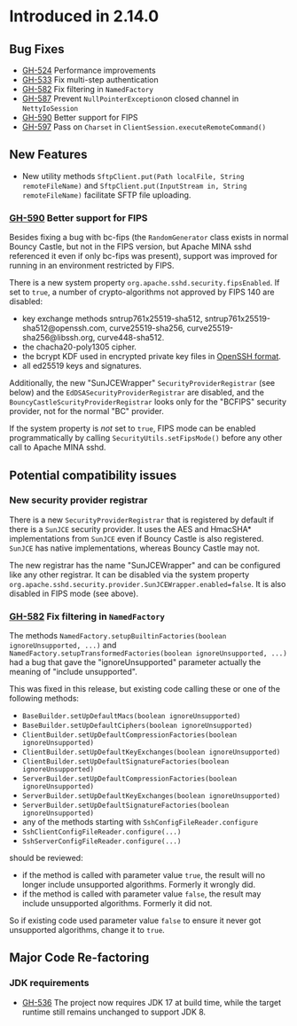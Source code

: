 # Introduced in 2.14.0

## Bug Fixes

* [GH-524](https://github.com/apache/mina-sshd/issues/524) Performance improvements
* [GH-533](https://github.com/apache/mina-sshd/issues/533) Fix multi-step authentication
* [GH-582](https://github.com/apache/mina-sshd/issues/582) Fix filtering in `NamedFactory`
* [GH-587](https://github.com/apache/mina-sshd/issues/587) Prevent `NullPointerException`on closed channel in `NettyIoSession`
* [GH-590](https://github.com/apache/mina-sshd/issues/590) Better support for FIPS
* [GH-597](https://github.com/apache/mina-sshd/issues/597) Pass on `Charset` in `ClientSession.executeRemoteCommand()`

## New Features

* New utility methods `SftpClient.put(Path localFile, String remoteFileName)` and
  `SftpClient.put(InputStream in, String remoteFileName)` facilitate SFTP file uploading.

### [GH-590](https://github.com/apache/mina-sshd/issues/590) Better support for FIPS

Besides fixing a bug with bc-fips (the `RandomGenerator` class exists in normal Bouncy Castle,
but not in the FIPS version, but Apache MINA sshd referenced it even if only bc-fips was present),
support was improved for running in an environment restricted by FIPS.

There is a new system property `org.apache.sshd.security.fipsEnabled`. If set to `true`, a number
of crypto-algorithms not approved by FIPS 140 are disabled:

* key exchange methods sntrup761x25519-sha512, sntrup761x25519-sha512<!-- -->@openssh.com, curve25519-sha256, curve25519-sha256<!-- -->@libssh.org, curve448-sha512.
* the chacha20-poly1305 cipher.
* the bcrypt KDF used in encrypted private key files in [OpenSSH format](https://github.com/openssh/openssh-portable/blob/master/PROTOCOL.key).
* all ed25519 keys and signatures.

Additionally, the new "SunJCEWrapper" `SecurityProviderRegistrar` (see below) and the
`EdDSASecurityProviderRegistrar` are disabled, and the `BouncyCastleScurityProviderRegistrar`
looks only for the "BCFIPS" security provider, not for the normal "BC" provider.

If the system property is _not_ set to `true`, FIPS mode can be enabled programmatically
by calling `SecurityUtils.setFipsMode()` before any other call to Apache MINA sshd.

## Potential compatibility issues

### New security provider registrar
There is a new `SecurityProviderRegistrar` that is registered by default
if there is a `SunJCE` security provider. It uses the AES and
HmacSHA* implementations from `SunJCE` even if Bouncy Castle is also
registered. `SunJCE` has native implementations, whereas Bouncy Castle
may not.

The new registrar has the name "SunJCEWrapper" and can be configured
like any other registrar. It can be disabled via the system property
`org.apache.sshd.security.provider.SunJCEWrapper.enabled=false`. It is also
disabled in FIPS mode (see above).

### [GH-582](https://github.com/apache/mina-sshd/issues/582) Fix filtering in `NamedFactory`

The methods `NamedFactory.setupBuiltinFactories(boolean ignoreUnsupported, ...)` and
`NamedFactory.setupTransformedFactories(boolean ignoreUnsupported, ...)` had a bug that
gave the "ignoreUnsupported" parameter actually the meaning of "include unsupported".

This was fixed in this release, but existing code calling these or one of the following methods:

* `BaseBuilder.setUpDefaultMacs(boolean ignoreUnsupported)`
* `BaseBuilder.setUpDefaultCiphers(boolean ignoreUnsupported)`
* `ClientBuilder.setUpDefaultCompressionFactories(boolean ignoreUnsupported)`
* `ClientBuilder.setUpDefaultKeyExchanges(boolean ignoreUnsupported)`
* `ClientBuilder.setUpDefaultSignatureFactories(boolean ignoreUnsupported)`
* `ServerBuilder.setUpDefaultCompressionFactories(boolean ignoreUnsupported)`
* `ServerBuilder.setUpDefaultKeyExchanges(boolean ignoreUnsupported)`
* `ServerBuilder.setUpDefaultSignatureFactories(boolean ignoreUnsupported)`
* any of the methods starting with `SshConfigFileReader.configure`
* `SshClientConfigFileReader.configure(...)`
* `SshServerConfigFileReader.configure(...)`

should be reviewed:

* if the method is called with parameter value `true`, the result will no longer include unsupported algorithms. Formerly it wrongly did.
* if the method is called with parameter value `false`, the result may include unsupported algorithms. Formerly it did not.

So if existing code used parameter value `false` to ensure it never got unsupported algorithms, change it to `true`.

## Major Code Re-factoring

### JDK requirements

* [GH-536](https://github.com/apache/mina-sshd/issues/536) The project now requires
  JDK 17 at build time, while the target runtime still remains unchanged to support JDK 8.
